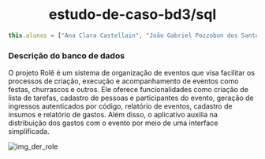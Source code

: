 <h1 align="center">estudo-de-caso-bd3/sql </h1>  

```javascript
this.alunos = ["Ana Clara Castellain", "João Gabriel Pozzobon dos Santos", "Maiara Junches Seemann"]
```
  
### Descrição do banco de dados
O projeto Rolê é um sistema de organização de eventos que visa facilitar os processos de criação, execução e acompanhamento de eventos como festas, churrascos e outros. Ele oferece funcionalidades como criação de lista de tarefas, cadastro de pessoas e participantes do evento, geração de ingressos autenticados por código, relatório de eventos, cadastro de insumos e relatório de gastos. Além disso, o aplicativo auxilia na distribuição dos gastos com o evento por meio de uma interface simplificada.

![img_der_role](https://github.com/role-pi/sql/assets/111303609/124c763b-028d-4eee-968f-3d52b8b77c05)
